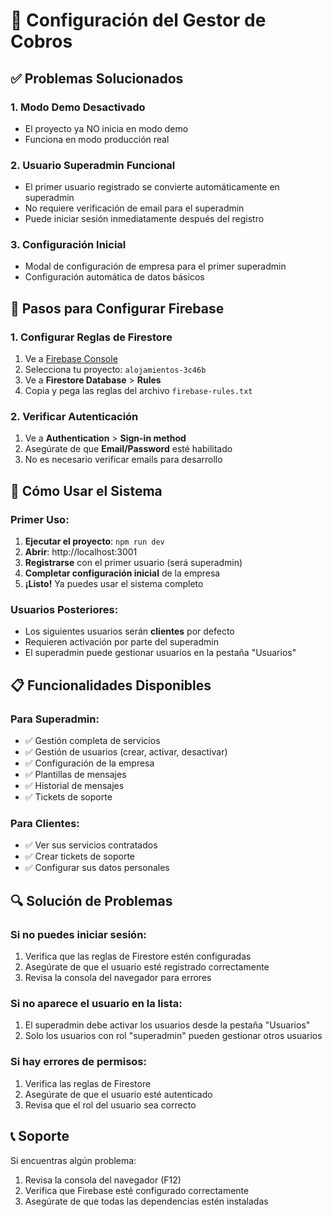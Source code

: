 # 🚀 Configuración del Gestor de Cobros

## ✅ **Problemas Solucionados**

### 1. **Modo Demo Desactivado**
- El proyecto ya NO inicia en modo demo
- Funciona en modo producción real

### 2. **Usuario Superadmin Funcional**
- El primer usuario registrado se convierte automáticamente en superadmin
- No requiere verificación de email para el superadmin
- Puede iniciar sesión inmediatamente después del registro

### 3. **Configuración Inicial**
- Modal de configuración de empresa para el primer superadmin
- Configuración automática de datos básicos

## 🔧 **Pasos para Configurar Firebase**

### 1. **Configurar Reglas de Firestore**
1. Ve a [Firebase Console](https://console.firebase.google.com)
2. Selecciona tu proyecto: `alojamientos-3c46b`
3. Ve a **Firestore Database** > **Rules**
4. Copia y pega las reglas del archivo `firebase-rules.txt`

### 2. **Verificar Autenticación**
1. Ve a **Authentication** > **Sign-in method**
2. Asegúrate de que **Email/Password** esté habilitado
3. No es necesario verificar emails para desarrollo

## 🚀 **Cómo Usar el Sistema**

### **Primer Uso:**
1. **Ejecutar el proyecto**: `npm run dev`
2. **Abrir**: http://localhost:3001
3. **Registrarse** con el primer usuario (será superadmin)
4. **Completar configuración inicial** de la empresa
5. **¡Listo!** Ya puedes usar el sistema completo

### **Usuarios Posteriores:**
- Los siguientes usuarios serán **clientes** por defecto
- Requieren activación por parte del superadmin
- El superadmin puede gestionar usuarios en la pestaña "Usuarios"

## 📋 **Funcionalidades Disponibles**

### **Para Superadmin:**
- ✅ Gestión completa de servicios
- ✅ Gestión de usuarios (crear, activar, desactivar)
- ✅ Configuración de la empresa
- ✅ Plantillas de mensajes
- ✅ Historial de mensajes
- ✅ Tickets de soporte

### **Para Clientes:**
- ✅ Ver sus servicios contratados
- ✅ Crear tickets de soporte
- ✅ Configurar sus datos personales

## 🔍 **Solución de Problemas**

### **Si no puedes iniciar sesión:**
1. Verifica que las reglas de Firestore estén configuradas
2. Asegúrate de que el usuario esté registrado correctamente
3. Revisa la consola del navegador para errores

### **Si no aparece el usuario en la lista:**
1. El superadmin debe activar los usuarios desde la pestaña "Usuarios"
2. Solo los usuarios con rol "superadmin" pueden gestionar otros usuarios

### **Si hay errores de permisos:**
1. Verifica las reglas de Firestore
2. Asegúrate de que el usuario esté autenticado
3. Revisa que el rol del usuario sea correcto

## 📞 **Soporte**

Si encuentras algún problema:
1. Revisa la consola del navegador (F12)
2. Verifica que Firebase esté configurado correctamente
3. Asegúrate de que todas las dependencias estén instaladas






